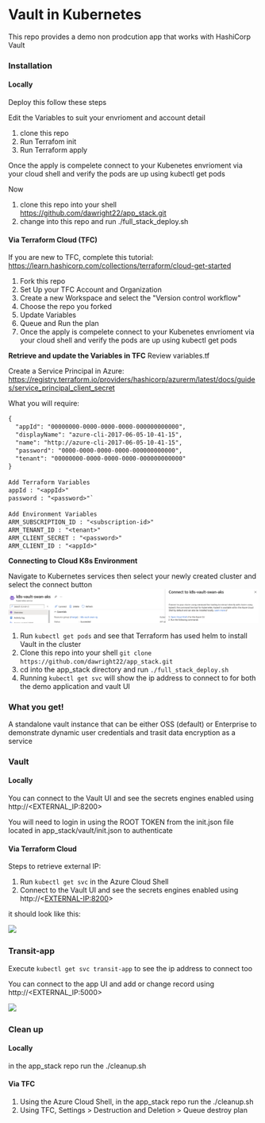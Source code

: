 # Vault in Kubernetes

This repo provides a demo non prodcution app that works with HashiCorp Vault 

### Installation 
#### Locally
Deploy this follow these steps

Edit the Variables to suit your envrioment and account detail

1. clone this repo
2. Run Terrafom init
3. Run Terraform apply 

Once the apply is compelete connect to your Kubenetes envrioment via your cloud shell and verify the pods are up using kubectl get pods

Now

1. clone this repo into your shell https://github.com/dawright22/app_stack.git
2. change into this repo and run ./full_stack_deploy.sh </br>

#### Via Terraform Cloud (TFC)
If you are new to TFC, complete this tutorial: https://learn.hashicorp.com/collections/terraform/cloud-get-started

1. Fork this repo
2. Set Up your TFC Account and Organization
3. Create a new Workspace and select the "Version control workflow" 
4. Choose the repo you forked
5. Update Variables
6. Queue and Run the plan
7. Once the apply is compelete connect to your Kubenetes envrioment via your cloud shell and verify the pods are up using kubectl get pods </br>

**Retrieve and update the Variables in TFC**
Review variables.tf

Create a Service Principal in Azure: https://registry.terraform.io/providers/hashicorp/azurerm/latest/docs/guides/service_principal_client_secret

What you will require:</br>
```
{
  "appId": "00000000-0000-0000-0000-000000000000",
  "displayName": "azure-cli-2017-06-05-10-41-15",
  "name": "http://azure-cli-2017-06-05-10-41-15",
  "password": "0000-0000-0000-0000-000000000000",
  "tenant": "00000000-0000-0000-0000-000000000000"
}

Add Terraform Variables 
appId : "<appId>"
password : "<password>"`

Add Environment Variables
ARM_SUBSCRIPTION_ID : "<subscription-id>"
ARM_TENANT_ID : "<tenant>"
ARM_CLIENT_SECRET : "<password>"
ARM_CLIENT_ID : "<appId>"
```

**Connecting to Cloud K8s Environment**

Navigate to Kubernetes services then select your newly created cluster and select the connect button
![](/images/az-k8s-connect.png)

1. Run `kubectl get pods` and see that Terraform has used helm to install Vault in the cluster
2. Clone this repo into your shell `git clone https://github.com/dawright22/app_stack.git`
3. cd into the app_stack directory and run `./full_stack_deploy.sh` </br>
4. Running `kubectl get svc` will show the ip address to connect to for both the demo application and vault UI

### What you get!
A standalone vault instance that can be either OSS (default) or Enterprise to demonstrate dynamic user credentials and trasit data encryption as a service 

### Vault

#### Locally
You can connect to the Vault UI and see the secrets engines enabled using http://<EXTERNAL_IP:8200>

You will need to login in using the ROOT TOKEN from the init.json file located in app_stack/vault/init.json to authenticate

#### Via Terraform Cloud

Steps to retrieve external IP:
1. Run `kubectl get svc` in the Azure Cloud Shell
2. Connect to the Vault UI and see the secrets engines enabled using http://<<EXTERNAL-IP:8200>>

it should look like this:

![](/images/vault.png)

### Transit-app

Execute `kubectl get svc transit-app` to see the ip address to connect too

You can connect to the app UI and add or change record using http://<EXTERNAL_IP:5000>

![](/images/tranist-app.png)


### Clean up

#### Locally
in the app_stack repo run the ./cleanup.sh

#### Via TFC
1. Using the Azure Cloud Shell, in the app_stack repo run the ./cleanup.sh
2. Using TFC, Settings > Destruction and Deletion > Queue destroy plan




